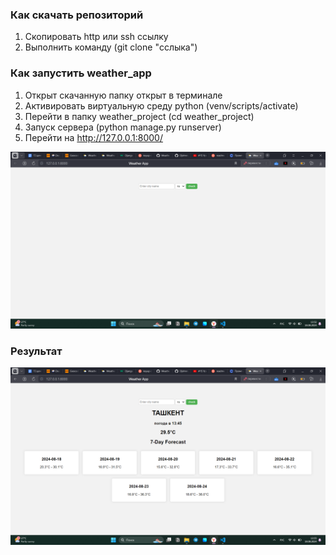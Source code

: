 ### Как скачать репозиторий
1. Скопировать http или ssh ссылку
2. Выполнить команду (git clone "сслыка")
### Как запустить weather_app
1. Открыт скачанную папку открыт в терминале
2. Активировать виртуальную среду python (venv/scripts/activate)
3. Перейти в папку weather_project (cd weather_project)
4. Запуск сервера (python manage.py runserver)
5. Перейти на http://127.0.0.1:8000/

![](weather_project/weather_app/static/image/image1.png)

### Результат
![](weather_project/weather_app/static/image/image2.png)

